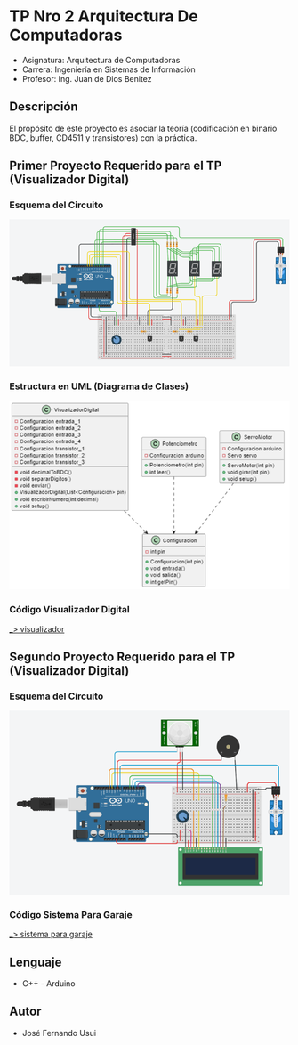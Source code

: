# TP Nro 2 Arquitectura De Computadoras

* Asignatura: Arquitectura de Computadoras
* Carrera: Ingeniería en Sistemas de Información
* Profesor: Ing. Juan de Dios Benitez

## Descripción

El propósito de este proyecto es asociar la teoría (codificación en binario BDC, buffer, CD4511 y transistores) con la práctica.

## Primer Proyecto Requerido para el TP (Visualizador Digital)

### Esquema del Circuito

![circuit1](img/circuit1.png)

### Estructura en UML (Diagrama de Clases)

![diagramauml](img/diagram1.png)

### Código Visualizador Digital

[_> visualizador](codigos/visualizador_digital.ino)

## Segundo Proyecto Requerido para el TP (Visualizador Digital)

### Esquema del Circuito

![circuit1](img/circuit2.png)

### Código Sistema Para Garaje

[_> sistema para garaje](codigos/sistema_garaje.ino)

## Lenguaje

* C++ - Arduino

## Autor

* José Fernando Usui

